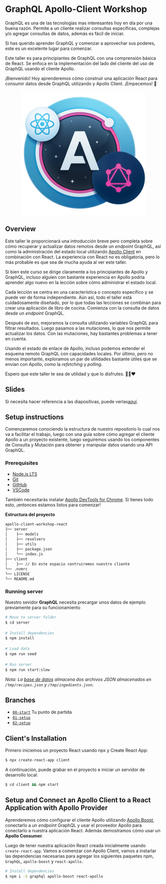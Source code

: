 # GraphQL Apollo-Client Workshop

GraphQL es una de las tecnologías mas interesantes hoy en día por una buena razón. Permite a un cliente realizar consultas específicas, complejas y/o agregar consultas de datos, además es fácil de iniciar.

Si has querido aprender GraphQL y comenzar a aprovechar sus poderes, este es un excelente lugar para comenzar.

Este taller es para principiantes de GraphQL con una comprensión básica de React. Se enfoca en la implementación del lado del cliente del uso de GraphQL usando el cliente Apollo.

¡Bienvenido! Hoy aprenderemos cómo construir una aplicación React para consumir datos desde GraphQL utilizando y Apollo Client. ¡Empecemos! 🚀

<p align="center">
  <img alt="GraphQL Data in React with Apollo Client" src="./.readme-static/apollo-graphql-react.png" width="400" />
</p>

## Overview

Este taller le proporcionará una introducción breve pero completa sobre cómo recuperar y actualizar datos remotos desde un *endpoint* GraphQL, así como la administración del estado local utilizando [Apollo Client](https://github.com/apollographql/apollo-client) en combinación con React. La experiencia con React no es obligatoria, pero lo más probable es que sea de mucha ayuda al ver este taller.

Si bien este curso se dirige claramente a los principiantes de Apollo y GraphQL, incluso alguien con bastante experiencia en Apollo podría aprender algo nuevo en la lección sobre cómo administrar el estado local.

Cada lección se centra en una característica o concepto específico y se puede ver de forma independiente. Aún así, todo el taller está cuidadosamente diseñado, por lo que todas las lecciones se combinan para crear una aplicación de libro de cocina. Comienza con la consulta de datos desde un *endpoint* GraphQL.

Después de eso, mejoramos la consulta utilizando variables GraphQL para filtrar resultados. Luego pasamos a las mutaciones, lo que nos permite actualizar los datos. Con las mutaciones, hay bastantes problemas a tener en cuenta.

Usando el estado de enlace de Apollo, incluso podemos extender el esquema remoto GraphQL con capacidades locales. Por último, pero no menos importante, exploramos un par de utilidades bastante útiles que se envían con Apollo, como la *refetching* y *polling*.

Espero que este taller te sea de utilidad y que lo disfrutes. 🙌🏻❤️

## Slides

Si necesita hacer referencia a las diapositivas, puede verlas[aquí](https://fullstack-workshop-apollo.surge.sh).

## Setup instructions
Comenzaremos conociendo la estructura de nuestro repositorio lo cual nos va a facilitar el trabajo, luego con una guía sobre cómo agregar el cliente Apollo a un proyecto existente, luego seguiremos usando los componentes de Consulta y Mutación para obtener y manipular datos usando una API GraphQL.

### Prerequisites

- [Node.js LTS](https://nodejs.org/en/)
- [Git](https://git-scm.com/)
- [GitHub](https://github.com/khriztianmoreno)
- [VSCode](https://code.visualstudio.com/)

También necesitarás instalar [Apollo DevTools for Chrome](https://chrome.google.com/webstore/detail/apollo-client-developer-t/jdkknkkbebbapilgoeccciglkfbmbnfm). Si tienes todo esto, ¡entonces estamos listos para comenzar!

**Estructura del proyecto**
```
apollo-client-workshop-react
├── server
│    ├── models
│    ├── resolvers
│    ├── utils
│    ├── package.json
│    └── index.js
├── client
│    ├── // En este espacio contruiremos nuestro cliente
└── .nvmrc
└── LICENSE
└── README.md
```

### Running server

Nuestro sevidor **GraphQL** necesita precargar unos datos de ejemplo previamente para su funcionamiento

```bash
# Move to server folder
$ cd server

# Install dependencies
$ npm install

# Load data
$ npm run seed

# Run server
$ npm run start:slow
```

*Nota: La [base de datos](https://github.com/louischatriot/nedb) almacena dos archivos JSON almacenados en `/tmp/recipes.json` y `/tmp/ingedients.json`.*

## Branches

- [`00-start`]() Tu punto de partida
- [`01-setup`]()
- [`02-setup`]()


## Client's Installation
Primero iniciemos un proyecto React usando npx y Create React App:

```bash
$ npx create-react-app client
```

A continuación, puede grabar en el proyecto e iniciar un servidor de desarrollo local:

```bash
$ cd client && npm start
```

## Setup and Connect an Apollo Client to a React Application with Apollo Provider
Aprenderemos cómo configurar el cliente Apollo utilizando [Apollo Boost](https://github.com/apollographql/apollo-client/tree/master/packages/apollo-boost), conectarlo a un *endpoint* GraphQL y usar el proveedor Apollo para conectarlo a nuestra aplicación React. Además demostramos cómo usar un **Apollo Consumer**.

Luego de tener nuestra aplicación  React creada inicialmente usando `create-react-app`. Vamos a comenzar con Apollo Client, vamos a instarlar las dependencias necesarias para agregar los siguientes paquetes npm, `GraphQL`, `apollo-boost` y `react-apollo.`

```bash
# Install dependencies
$ npm i -S graphql apollo-boost react-apollo
```

